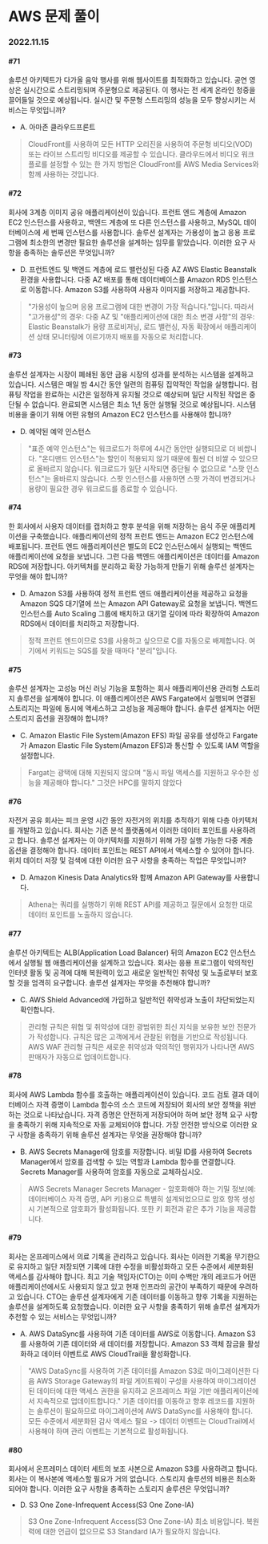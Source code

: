 # AWS 문제 풀이

### 2022.11.15

#### #71

솔루션 아키텍트가 다가올 음악 행사를 위해 웹사이트를 최적화하고 있습니다. 공연 영상은 실시간으로 스트리밍되며 주문형으로 제공된다. 이 행사는 전 세계 온라인 청중을 끌어들일 것으로 예상됩니다.
실시간 및 주문형 스트리밍의 성능을 모두 향상시키는 서비스는 무엇입니까?

- A. 아마존 클라우드프론트

> CloudFront를 사용하여 모든 HTTP 오리진을 사용하여 주문형 비디오(VOD) 또는 라이브 스트리밍 비디오를 제공할 수 있습니다. 클라우드에서 비디오 워크플로를 설정할 수 있는 한 가지 방법은 CloudFront를 AWS Media Services와 함께 사용하는 것입니다.

#### #72

회사에 3계층 이미지 공유 애플리케이션이 있습니다. 프런트 엔드 계층에 Amazon EC2 인스턴스를 사용하고, 백엔드 계층에 또 다른 인스턴스를 사용하고, MySQL 데이터베이스에 세 번째 인스턴스를 사용합니다. 솔루션 설계자는 가용성이 높고 응용 프로그램에 최소한의 변경만 필요한 솔루션을 설계하는 임무를 맡았습니다.
이러한 요구 사항을 충족하는 솔루션은 무엇입니까?

- D. 프런트엔드 및 백엔드 계층에 로드 밸런싱된 다중 AZ AWS Elastic Beanstalk 환경을 사용합니다. 다중 AZ 배포를 통해 데이터베이스를 Amazon RDS 인스턴스로 이동합니다. Amazon S3를 사용하여 사용자 이미지를 저장하고 제공합니다.

> "가용성이 높으며 응용 프로그램에 대한 변경이 가장 적습니다."입니다. 따라서 "고가용성"의 경우: 다중 AZ 및 "애플리케이션에 대한 최소 변경 사항"의 경우: Elastic Beanstalk가 용량 프로비저닝, 로드 밸런싱, 자동 확장에서 애플리케이션 상태 모니터링에 이르기까지 배포를 자동으로 처리합니다.

#### #73

솔루션 설계자는 시장이 폐쇄된 동안 금융 시장의 성과를 분석하는 시스템을 설계하고 있습니다. 시스템은 매일 밤 4시간 동안 일련의 컴퓨팅 집약적인 작업을 실행합니다. 컴퓨팅 작업을 완료하는 시간은 일정하게 유지될 것으로 예상되며 일단 시작된 작업은 중단될 수 없습니다. 완료되면 시스템은 최소 1년 동안 실행될 것으로 예상됩니다.
시스템 비용을 줄이기 위해 어떤 유형의 Amazon EC2 인스턴스를 사용해야 합니까?

- D. 예약된 예약 인스턴스

> "표준 예약 인스턴스"는 워크로드가 하루에 4시간 동안만 실행되므로 더 비쌉니다. "온디맨드 인스턴스"는 할인이 적용되지 않기 때문에 훨씬 더 비쌀 수 있으므로 올바르지 않습니다.  워크로드가 일단 시작되면 중단될 수 없으므로 "스팟 인스턴스"는 올바르지 않습니다. 스팟 인스턴스를 사용하면 스팟 가격이 변경되거나 용량이 필요한 경우 워크로드를 종료할 수 있습니다.

#### #74

한 회사에서 사용자 데이터를 캡처하고 향후 분석을 위해 저장하는 음식 주문 애플리케이션을 구축했습니다. 애플리케이션의 정적 프런트 엔드는 Amazon EC2 인스턴스에 배포됩니다. 프런트 엔드 애플리케이션은 별도의 EC2 인스턴스에서 실행되는 백엔드 애플리케이션에 요청을 보냅니다. 그런 다음 백엔드 애플리케이션은 데이터를 Amazon RDS에 저장합니다.
아키텍처를 분리하고 확장 가능하게 만들기 위해 솔루션 설계자는 무엇을 해야 합니까?

- D. Amazon S3를 사용하여 정적 프런트 엔드 애플리케이션을 제공하고 요청을 Amazon SQS 대기열에 쓰는 Amazon API Gateway로 요청을 보냅니다. 백엔드 인스턴스를 Auto Scaling 그룹에 배치하고 대기열 깊이에 따라 확장하여 Amazon RDS에서 데이터를 처리하고 저장합니다.

> 정적 프런트 엔드이므로 S3를 사용하고 싶으므로 C를 자동으로 배제합니다. 여기에서 키워드는 SQS를 찾을 때마다 "분리"입니다.

#### #75

솔루션 설계자는 고성능 머신 러닝 기능을 포함하는 회사 애플리케이션용 관리형 스토리지 솔루션을 설계해야 합니다. 이 애플리케이션은 AWS Fargate에서 실행되며 연결된 스토리지는 파일에 동시에 액세스하고 고성능을 제공해야 합니다.
솔루션 설계자는 어떤 스토리지 옵션을 권장해야 합니까?

- C. Amazon Elastic File System(Amazon EFS) 파일 공유를 생성하고 Fargate가 Amazon Elastic File System(Amazon EFS)과 통신할 수 있도록 IAM 역할을 설정합니다.

> Fargat는 광택에 대해 지원되지 않으며 "동시 파일 액세스를 지원하고 우수한 성능을 제공해야 합니다." 그것은 HPC를 말하지 않았다

#### #76

자전거 공유 회사는 피크 운영 시간 동안 자전거의 위치를 추적하기 위해 다층 아키텍처를 개발하고 있습니다. 회사는 기존 분석 플랫폼에서 이러한 데이터 포인트를 사용하려고 합니다. 솔루션 설계자는 이 아키텍처를 지원하기 위해 가장 실행 가능한 다중 계층 옵션을 결정해야 합니다. 데이터 포인트는 REST API에서 액세스할 수 있어야 합니다.
위치 데이터 저장 및 검색에 대한 이러한 요구 사항을 충족하는 작업은 무엇입니까?

- D. Amazon Kinesis Data Analytics와 함께 Amazon API Gateway를 사용합니다.

> Athena는 쿼리를 실행하기 위해 REST API를 제공하고 질문에서 요청한 대로 데이터 포인트를 노출하지 않습니다.

#### #77

솔루션 아키텍트는 ALB(Application Load Balancer) 뒤의 Amazon EC2 인스턴스에서 실행될 웹 애플리케이션을 설계하고 있습니다. 회사는 응용 프로그램이 악의적인 인터넷 활동 및 공격에 대해 복원력이 있고 새로운 일반적인 취약성 및 노출로부터 보호할 것을 엄격히 요구합니다.
솔루션 설계자는 무엇을 추천해야 합니까?

- C. AWS Shield Advanced에 가입하고 일반적인 취약성과 노출이 차단되었는지 확인합니다.

> 관리형 규칙은 위협 및 취약성에 대한 광범위한 최신 지식을 보유한 보안 전문가가 작성합니다. 규칙은 많은 고객에게서 관찰된 위협을 기반으로 작성됩니다. AWS WAF 관리형 규칙은 새로운 취약성과 악의적인 행위자가 나타나면 AWS 판매자가 자동으로 업데이트합니다.

#### #78

회사에 AWS Lambda 함수를 호출하는 애플리케이션이 있습니다. 코드 검토 결과 데이터베이스 자격 증명이 Lambda 함수의 소스 코드에 저장되어 회사의 보안 정책을 위반하는 것으로 나타났습니다. 자격 증명은 안전하게 저장되어야 하며 보안 정책 요구 사항을 충족하기 위해 지속적으로 자동 교체되어야 합니다.
가장 안전한 방식으로 이러한 요구 사항을 충족하기 위해 솔루션 설계자는 무엇을 권장해야 합니까?

- B. AWS Secrets Manager에 암호를 저장합니다. 비밀 ID를 사용하여 Secrets Manager에서 암호를 검색할 수 있는 역할과 Lambda 함수를 연결합니다. Secrets Manager를 사용하여 암호를 자동으로 교체하십시오.

> AWS Secrets Manager Secrets Manager - 암호화해야 하는 기밀 정보(예: 데이터베이스 자격 증명, API 키)용으로 특별히 설계되었으므로 암호 항목 생성 시 기본적으로 암호화가 활성화됩니다. 또한 키 회전과 같은 추가 기능을 제공합니다.

#### #79

회사는 온프레미스에서 의료 기록을 관리하고 있습니다. 회사는 이러한 기록을 무기한으로 유지하고 일단 저장되면 기록에 대한 수정을 비활성화하고 모든 수준에서 세분화된 액세스를 감사해야 합니다. 최고 기술 책임자(CTO)는 이미 수백만 개의 레코드가 어떤 애플리케이션에서도 사용되지 않고 있고 현재 인프라의 공간이 부족하기 때문에 우려하고 있습니다. CTO는 솔루션 설계자에게 기존 데이터를 이동하고 향후 기록을 지원하는 솔루션을 설계하도록 요청했습니다.
이러한 요구 사항을 충족하기 위해 솔루션 설계자가 추천할 수 있는 서비스는 무엇입니까?

- A. AWS DataSync를 사용하여 기존 데이터를 AWS로 이동합니다. Amazon S3를 사용하여 기존 데이터와 새 데이터를 저장합니다. Amazon S3 객체 잠금을 활성화하고 데이터 이벤트로 AWS CloudTrail을 활성화합니다.

> "AWS DataSync를 사용하여 기존 데이터를 Amazon S3로 마이그레이션한 다음 AWS Storage Gateway의 파일 게이트웨이 구성을 사용하여 마이그레이션된 데이터에 대한 액세스 권한을 유지하고 온프레미스 파일 기반 애플리케이션에서 지속적으로 업데이트합니다." 기존 데이터를 이동하고 향후 레코드를 지원하는 솔루션이 필요하므로 마이그레이션에 AWS DataSync를 사용해야 합니다. 모든 수준에서 세분화된 감사 액세스 필요 -> 데이터 이벤트는 CloudTrail에서 사용해야 하며 관리 이벤트는 기본적으로 활성화됩니다.

#### #80

회사에서 온프레미스 데이터 세트의 보조 사본으로 Amazon S3를 사용하려고 합니다. 회사는 이 복사본에 액세스할 필요가 거의 없습니다. 스토리지 솔루션의 비용은 최소화되어야 합니다.
이러한 요구 사항을 충족하는 스토리지 솔루션은 무엇입니까?

- D. S3 One Zone-Infrequent Access(S3 One Zone-IA)

> S3 One Zone-Infrequent Access(S3 One Zone-IA) 최소 비용입니다. 복원력에 대한 언급이 없으므로 S3 Standard IA가 필요하지 않습니다.